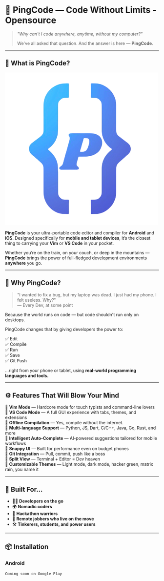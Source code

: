 # 🚀 PingCode — Code Without Limits - Opensource

> _"Why can't I code anywhere, anytime, without my computer?"_
>
> We've all asked that question. And the answer is here — **PingCode**.

---

## 📱 What is PingCode?

![PingCode](https://github.com/nalikiru-dev/pingcode/blob/main/assets/images/splash-icon.png)

**PingCode** is your ultra-portable code editor and compiler for **Android** and **iOS**. Designed specifically for **mobile and tablet devices**, it’s the closest thing to carrying your **Vim** or **VS Code** in your pocket.

Whether you’re on the train, on your couch, or deep in the mountains — **PingCode** brings the power of full-fledged development environments **anywhere** you go.

---

## 🧠 Why PingCode?

> "I wanted to fix a bug, but my laptop was dead. I just had my phone. I felt useless. Why?"  
> — Every Dev, at some point

Because the world runs on code — but code shouldn't run only on desktops.

PingCode changes that by giving developers the power to:

✅ Edit  
✅ Compile  
✅ Run  
✅ Save  
✅ Git Push

...right from your phone or tablet, using **real-world programming languages and tools.**

---

## ⚙️ Features That Will Blow Your Mind

🔹 **Vim Mode** — Hardcore mode for touch typists and command-line lovers  
🔹 **VS Code Mode** — A full GUI experience with tabs, themes, and extensions  
🔹 **Offline Compilation** — Yes, compile without the internet.  
🔹 **Multi-language Support** — Python, JS, Dart, C/C++, Java, Go, Rust, and more  
🔹 **Intelligent Auto-Complete** — AI-powered suggestions tailored for mobile workflows  
🔹 **Snappy UI** — Built for performance even on budget phones  
🔹 **Git Integration** — Pull, commit, push like a boss  
🔹 **Split View** — Terminal + Editor = Dev heaven  
🔹 **Customizable Themes** — Light mode, dark mode, hacker green, matrix rain, you name it

---

## 🚧 Built For...

- 🧑‍💻 **Developers on the go**
- 🌍 **Nomadic coders**
- 🧪 **Hackathon warriors**
- 💼 **Remote jobbers who live on the move**
- 🛠️ **Tinkerers, students, and power users**

---

## 📦 Installation

### Android
```bash
Coming soon on Google Play
